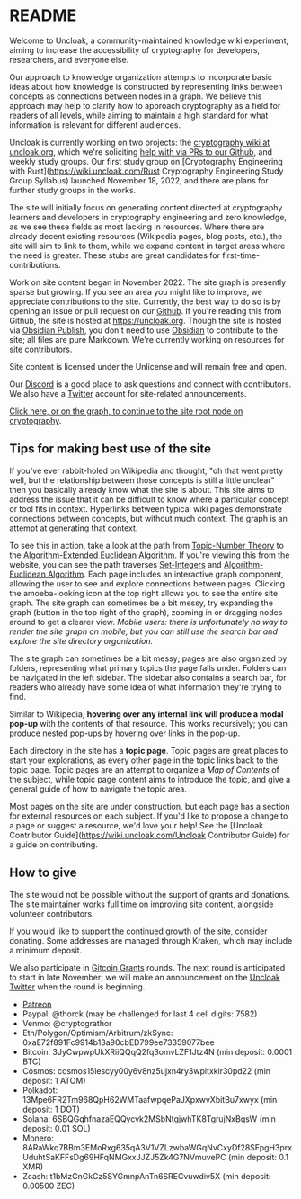 # README
Welcome to Uncloak, a community-maintained knowledge wiki experiment, aiming to increase the accessibility of cryptography for developers, researchers, and everyone else.

Our approach to knowledge organization attempts to incorporate basic ideas about how knowledge is constructed by representing links between concepts as connections between nodes in a graph. We believe this approach may help to clarify how to approach cryptography as a field for readers of all levels, while aiming to maintain a high standard for what information is relevant for different audiences.

Uncloak is currently working on two projects: the [cryptography wiki at uncloak.org](https://uncloak.org), which we're soliciting [help with via PRs to our Github](https://github.com/thor314/uncloak), and weekly study groups. Our first study group on [Cryptography Engineering with Rust](https://wiki.uncloak.com/Rust Cryptography Engineering Study Group Syllabus) launched November 18, 2022, and there are plans for further study groups in the works.

The site will initially focus on generating content directed at cryptography learners and developers in cryptography engineering and zero knowledge, as we see these fields as most lacking in resources. Where there are already decent existing resources (Wikipedia pages, blog posts, etc.), the site will aim to link to them, while we expand content in target areas where the need is greater. These stubs are great candidates for first-time-contributions.

Work on site content began in November 2022. The site graph is presently sparse but growing. If you see an area you might like to improve, we appreciate contributions to the site. Currently, the best way to do so is by opening an issue or pull request on our [Github](https://github.com/thor314/uncloak).  If you're reading this from Github, the site is hosted at https://uncloak.org. Though the site is hosted via [Obsidian Publish](https://obsidian.md/publish), you don't need to use [Obsidian](https://obsidian.md/) to contribute to the site; all files are pure Markdown. We're currently working on resources for site contributors.

Site content is licensed under the Unlicense and will remain free and open.

Our [Discord](https://discord.gg/TYwr4pMS2h) is a good place to ask questions and connect with contributors. We also have a [Twitter](https://twitter.com/uncloakcrypto) account for site-related announcements.

[Click here, or on the graph, to continue to the site root node on cryptography](https://wiki.uncloak.com/Cryptography).

## Tips for making best use of the site
If you've ever rabbit-holed on Wikipedia and thought, "oh that went pretty well, but the relationship between those concepts is still a little unclear" then you basically already know what the site is about. This site aims to address the issue that it can be difficult to know where a particular concept or tool fits in context. Hyperlinks between typical wiki pages demonstrate connections between concepts, but without much context. The graph is an attempt at generating that context.

To see this in action, take a look at the path from [Topic-Number Theory](https://uncloak.org/related+topics/number+theory/Topic-Number+Theory) to the [Algorithm-Extended Euclidean Algorithm](https://uncloak.org/related+topics/number+theory/Algorithm-Extended+Euclidean+Algorithm). If you're viewing this from the website, you can see the path traverses [Set-Integers](https://uncloak.org/related+topics/number+theory/Set-Integers) and [Algorithm-Euclidean Algorithm](https://uncloak.org/related+topics/number+theory/Algorithm-Euclidean+Algorithm). Each page includes an interactive graph component, allowing the user to see and explore connections between pages. Clicking the amoeba-looking icon at the top right allows you to see the entire site graph. The site graph can sometimes be a bit messy, try expanding the graph (button in the top right of the graph), zooming in or dragging nodes around to get a clearer view.
*Mobile users: there is unfortunately no way to render the site graph on mobile, but you can still use the search bar and explore the site directory organization.*

The site graph can sometimes be a bit messy; pages are also organized by folders, representing what primary topics the page falls under. Folders can be navigated in the left sidebar. The sidebar also contains a search bar, for readers who already have some idea of what information they're trying to find.

Similar to Wikipedia, **hovering over any internal link will produce a modal pop-up** with the contents of that resource. This works recursively; you can produce nested pop-ups by hovering over links in the pop-up.

Each directory in the site has a **topic page**. Topic pages are great places to start your explorations, as every other page in the topic links back to the topic page. Topic pages are an attempt to organize a *Map of Contents* of the subject, while topic page content aims to introduce the topic, and give a general guide of how to navigate the topic area.

Most pages on the site are under construction, but each page has a section for external resources on each subject. If you'd like to propose a change to a page or suggest a resource, we'd love your help! See the [Uncloak Contributor Guide](https://wiki.uncloak.com/Uncloak Contributor Guide) for a guide on contributing.

## How to give
The site would not be possible without the support of grants and donations. The site maintainer works full time on improving site content, alongside volunteer contributors.

If you would like to support the continued growth of the site, consider donating. Some addresses are managed through Kraken, which may include a minimum deposit.

We also participate in [Gitcoin Grants](https://gitcoin.co/grants/9478/uncloak-cryptography) rounds. The next round is anticipated to start in late November; we will make an announcement on the [Uncloak Twitter](https://twitter.com/uncloakcrypto) when the round is beginning.
- [Patreon](https://www.patreon.com/uncloak/membership)
- Paypal: @thorck (may be challenged for last 4 cell digits: 7582)
- Venmo: @cryptograthor
- Eth/Polygon/Optimism/Arbitrum/zkSync: 0xaE72f891Fc9914b13a90cbED799ee73359077bee
- Bitcoin: 3JyCwpwpUkXRiiQQqQ2fq3omvLZF1Jtz4N (min deposit: 0.0001 BTC)
- Cosmos: cosmos15lescyy00y6v8nz5ujxn4ry3wpltxklr30pd22 (min deposit: 1 ATOM)
- Polkadot: 13Mpe6FR2Tm968QpH62WMTaafwpqePaJXpxwvXbitBu7xwyx (min deposit: 1 DOT)
- Solana: 6SBQGqhfnazaEQQycvk2MSbNtgjwhTK8TgrujNxBgsW (min deposit: 0.01 SOL)
- Monero: 8ARaWkq7BBm3EMoRxg635qA3V1VZLzwbaWGqNvCxyDf28SFpgH3prxUduhtSaKFFsDg69HFqNMGxxJJZJ5Zk4G7NVmuvePC (min deposit: 0.1 XMR)
- Zcash: t1bMzCnGkCz5SYGmnpAnTn6SRECvuwdiv5X (min deposit: 0.00500 ZEC)